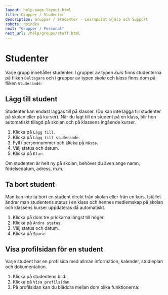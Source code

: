```yaml
---
layout: help-page-layout.html
title: Grupper / Studenter
description: Grupper / Studenter - Learnpoint Hjälp och Support
robots: noindex
next: "Grupper / Personal"
next_url: /help/groups/staff.html
---
```


# Studenter

<!-- only-in-swedish.html -->

Varje grupp innehåller studenter. I grupper av typen *kurs* finns studenterna på fliken `Deltagare` och i grupper av typen *skola* och *klass* finns dom på fliken `Studerande`:

<!-- desktop-screenshot.html, { src: "_assets/students.png", alt: "Studenter", theme: "light" } -->


## Lägg till student

Studenter kan endast läggas till på klasser. (Du kan inte lägga till studenter på skolan eller på kurser). När du lagt till en student på en klass, blir hon automatiskt tillagd på skolan och på klassens ingående kurser.

1. Klicka på `Lägg till`.
2. Klicka på `Lägg till studerande`.
3. Fyll i personnummer och klicka på `Nästa`.
4. Välj status och datum.
5. Klicka på `Klar`:

<!-- desktop-recording.html, { src: "_assets/add-student.mp4", alt: "Lägg till student", theme: "light" } -->

Om studenten är helt ny på skolan, behöver du även ange namn, födelsedatum, adress, m.m.


## Ta bort student

Man kan inte ta bort en student direkt från skolan eller från en kurs. Istället ändrar man studentens status i en klass och hennes medlemskap på skolan och klassens kurser uppdateras då automatiskt.

1. Klicka på dom tre prickarna längst till höger.
2. Klicka på `Ändra status`.
3. Välj status och datum.
4. Klicka på `Spara`:

<!-- desktop-recording.html, { src: "_assets/remove-student.mp4", alt: "Ta bort student", theme: "light" } -->


## Visa profilsidan för en student

Varje student har en profilsida med allmän information, kalender, studieplan och dokumentation.

1. Klicka på studentens bild.
2. Klicka på `Visa profilsidan`.
3. På profilsidan kan du bläddra mellan dom olika funktionerna:

<!-- desktop-recording.html, { src: "_assets/view-student-profile-page.mp4", alt: "Visa profilsidan för en student", theme: "light" } -->
